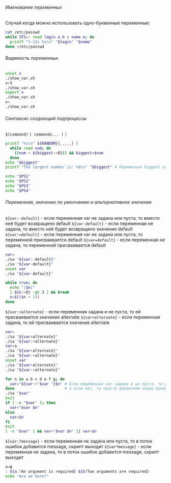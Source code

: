 ###### Именование переменных

Случай когда можно использовать одно-буквенные переменные:
```bash
cat /etc/passwd
while IFS=: read login a b c name e; do
  printf "%-12s %s\n" "$login" "$name"
done </etc/passwd
```

###### Видимость переменных
```bash
unset x
./show_var.sh
x=3
./show_var.sh
export x
./show_var.sh
x=
./show_var.sh
```

###### Синтаксис создающий подпроцессы
`$(command)`
`( commands... )`
`|`

```bash
printf "%s\n" ${RANDOM}{,,,,,} |
  while read num; do
    ((num > ${biggest:=0})) && biggest=$num
  done
echo "$biggest"
printf "The largest number is: %d\n" "$biggest" # Переменная biggest пуста, т.к. находится в подпроцессе из-за конвейера
```

```bash
echo "$PS1"
echo "$PS2"
echo "$PS3"
echo "$PS4"
```

###### Переменная, значение по умолчанию и альтернативное значение
`${var:-default}` - если переменная var не задана или пуста, то вместо неё будет возвращено default
`${var-default}` - если переменная не задана, то вместо неё будет возвращено значение default
`${var:=default}` - если переменная var не задана или пуста, то переменной присваивается default
`${var=default}` - если переменная не задана, то переменной присваивается default

```bash
var=
./sa "${var:-default}"
./sa "${var-default}"
unset var
./sa "${var-default}"
```

```bash
while true; do
  echo "|$n|"
  [ ${n:=0} -gt 3 ] && break
  n=$(($n + 1))
done

```

`${var:+alternate}` - если переменная задана и не пуста, то ей присваивается значение alternate
`${var+alternate}` - если переменная задана, то ей присваивается значение alternate
```bash
var=
./sa "${var+alternate}"
./sa "${var:+alternate}"
var=a
./sa "${var+alternate}"
./sa "${var:+alternate}"
unset var
./sa "${var+alternate}"
./sa "${var:+alternate}"
```

```bash
for n in a b c d e f g; do
  var="${var:+"$var "}$n" # Если переменная var задана и не пуста, то добавляем пробел в конец и добавляем новую букву,
done                      # а если нет, то просто добавляем новую букву
./sa "$var"
exit
if [ -n "$var" ]; then
  var="$var $n"
else
  var=$n
fi
exit
[ -n "$var" ] && var="$var $n" || var=$n
```

`${var:?message}` - если переменная не задана или пуста, то в поток ошибок добавится message, скрипт выходит
`${var?message}` - если переменная не задана, то в поток ошибок добавится message, скрипт выходит

```bash
a=ф
: ${a:?An argument is required} ${b?Two arguments are required}
echo "Are we here?"
```
######


